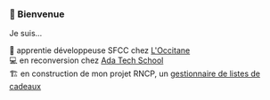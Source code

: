 <h3>👋 Bienvenue</h3>

Je suis...

🌱 apprentie développeuse SFCC chez [L'Occitane](https://fr.loccitane.com/)  
💻 en reconversion chez [Ada Tech School](https://adatechschool.fr/)  
🏗️ en construction de mon projet RNCP, un [gestionnaire de listes de cadeaux](https://github.com/morganelepine/Gift-list-manager)  


<!---
morganelepine/morganelepine is a ✨ special ✨ repository because its `README.md` (this file) appears on your GitHub profile.
You can click the Preview link to take a look at your changes.
--->
